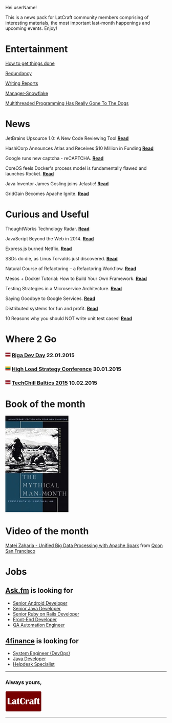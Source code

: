 Hei userName!

This is a news pack for LatCraft community members comprising of interesting materials, the most important last-month happenings and upcoming events. Enjoy!


# Entertainment 

[How to get things done](pixies/sideproject.jpg)

[Redundancy](http://devopsreactions.tumblr.com/post/102352504591/redundancy)

[Writing Reports](http://devopsreactions.tumblr.com/post/103112947873/writing-reports)

[Manager-Snowflake](http://www.slideshare.net/SlavaPankratov/ss-535501)

[Multithreaded Programming Has Really Gone To The Dogs](http://highscalability.com/blog/2014/12/16/multithreaded-programming-has-really-gone-to-the-dogs.html?utm_source=feedburner&utm_medium=twitter&utm_campaign=Feed%3A+HighScalability+%28High+Scalability%29)


# News

JetBrains Upsource 1.0: A New Code Reviewing Tool [**Read**](http://www.infoq.com/news/2014/12/jetbrains-upsource)

HashiCorp Announces Atlas and Receives $10 Million in Funding [**Read**](http://www.infoq.com/news/2014/12/hashicorp_atlas)

Google runs new captcha - reCAPTCHA. [**Read**](https://www.google.com/recaptcha/intro/index.html)

CoreOS feels Docker's process model is fundamentally flawed and launches Rocket. [**Read**](utm_content=buffer9a56f&utm_medium=social&utm_source=twitter.com&utm_campaign=buffer)

Java Inventor James Gosling joins Jelastic!
[**Read**](http://jelastic.com/java-rock-stars-james-gosling-bruno-souza-jump-aboard-jelastic-train/)

GridGain Becomes Apache Ignite. [**Read**](http://www.infoq.com/news/2014/12/gridgain-ignite)



# Curious and Useful

ThoughtWorks Technology Radar. [**Read**](http://www.thoughtworks.com/radar)

JavaScript Beyond the Web in 2014. [**Read**](http://www.sitepoint.com/javascript-beyond-web-2014/)

Express.js burned Netflix. [**Read**](http://www.infoq.com/news/2014/12/expressjs-burned-netflix)

SSDs do die, as Linus Torvalds just discovered. [**Read**](http://www.computerworld.com/article/2484998/solid-state-drives/ssds-do-die--as-linus-torvalds-just-discovered.html?page=2)


Natural Course of Refactoring – a Refactoring Workflow. [**Read**](http://www.infoq.com/articles/natural-course-refactoring)

Mesos + Docker Tutorial: How to Build Your Own Framework. [**Read**](https://www.voxxed.com/blog/2014/12/mesos-docker-tutorial-how-to-build-your-own-framework/)

Testing Strategies in a Microservice Architecture. [**Read**](http://martinfowler.com/articles/microservice-testing)

Saying Goodbye to Google Services. [**Read**](http://danielmiessler.com/blog/saying-goodbye-to-google-services/)

Distributed systems for fun and profit. [**Read**](http://book.mixu.net/distsys/single-page.html)

10 Reasons why you should NOT write unit test cases!
 [**Read**](http://www.javacodegeeks.com/2013/10/10-reasons-why-you-should-not-write-unit-test-cases.html)

# Where 2 Go

### ![](pixies/lv_flag.png) [Riga Dev Day](http://rigadevday.lv/) 22.01.2015

### ![](pixies/lt_flag.png) [High Load Strategy Conference](http://www.highloadstrategy.lt/) 30.01.2015

### ![](pixies/lv_flag.png) [TechChill Baltics 2015](http://tcbaltics.com/) 10.02.2015



# Book of the month
[![](pixies/mymamo.jpg)](http://www.amazon.co.uk/Mythical-Man-month-Essays-Software-Engineering/dp/0201835959)


# Video of the month
<a href="http://www.infoq.com/presentations/apache-spark-big-data">Matei Zaharia  - Unified Big Data Processing with Apache Spark</a> from <a href="https://qconsf.com/presentation/unified-big-data-processing-apache-spark">Qcon San Francisco</a>



# Jobs

## [**Ask.fm**](http://ask.fm/) is looking for

- [Senior Android Developer](http://www.likeit.lv/job/askfm/senior-android-developer/3363/?search=ask.fm)
- [Senior Java Developer](http://www.likeit.lv/job/askfm/senior-java-developer/3359/?search=ask.fm)
- [Senior Ruby on Rails Developer](http://www.likeit.lv/job/askfm/senior-ruby-on-rails-developer/3360/?search=ask.fm)
- [Front-End Developer](http://www.likeit.lv/job/askfm/front-end-developer/3361/?search=ask.fm)
- [QA Automation Engineer](http://www.likeit.lv/job/askfm/automation-qa-engineer/3362/?search=ask.fm)

## [**4finance**](http://www.4financeit.com) is looking for
- [System Engineer (DevOps)](https://4finance.recruiterbox.com/jobs/fk0y2a/)
- [Java Developer](https://4finance.recruiterbox.com/jobs/fk0y2g)
- [Helpdesk Specialist](https://4finance.recruiterbox.com/jobs/fk0y2e/)


---
### **Always yours,**

[![](pixies/latcraft.png)](http://www.latcraft.lv)

---